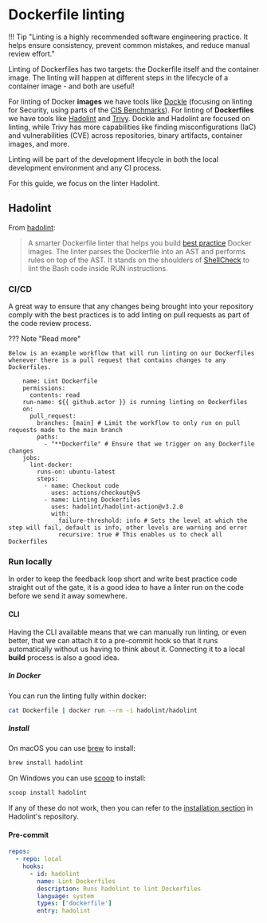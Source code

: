 # Dockerfile linting

!!! Tip "Linting is a highly recommended software engineering practice. It helps ensure consistency, prevent common mistakes, and reduce manual review effort."

Linting of Dockerfiles has two targets: the Dockerfile itself and the container image. The linting will happen at different steps in the lifecycle of a container image - and both are useful!

For linting of Docker **images** we have tools like [Dockle](https://github.com/goodwithtech/dockle) (focusing on linting for Security, using parts of the [CIS Benchmarks](https://www.cisecurity.org/cis-benchmarks)). For linting of **Dockerfiles** we have tools like [Hadolint](https://github.com/hadolint/hadolint) and [Trivy](https://trivy.dev/latest/). Dockle and Hadolint are focused on linting, while Trivy has more capabilities like finding misconfigurations (IaC) and vulnerabilities (CVE) across repositories, binary artifacts, container images, and more.

Linting will be part of the development lifecycle in both the local development environment and any CI process.

For this guide, we focus on the linter Hadolint.

## Hadolint

From [hadolint](https://github.com/hadolint/hadolint):
> A smarter Dockerfile linter that helps you build [best practice](https://docs.docker.com/engine/userguide/eng-image/dockerfile_best-practices) Docker images. The linter parses the Dockerfile into an AST and performs rules on top of the AST. It stands on the shoulders of [ShellCheck](https://github.com/koalaman/shellcheck) to lint the Bash code inside RUN instructions.


### CI/CD

A great way to ensure that any changes being brought into your repository comply with the best practices is to add linting on pull requests as part of the code review process.

??? Note "Read more"


    Below is an example workflow that will run linting on our Dockerfiles whenever there is a pull request that contains changes to any Dockerfiles.

        name: Lint Dockerfile
        permissions:
          contents: read
        run-name: ${{ github.actor }} is running linting on Dockerfiles
        on:
          pull_request:
            branches: [main] # Limit the workflow to only run on pull requests made to the main branch
            paths:
              - "**Dockerfile" # Ensure that we trigger on any Dockerfile changes
        jobs:
          lint-docker:
            runs-on: ubuntu-latest
            steps:
              - name: Checkout code
                uses: actions/checkout@v5
              - name: Linting Dockerfiles
                uses: hadolint/hadolint-action@v3.2.0
                with:
                  failure-threshold: info # Sets the level at which the step will fail, default is info, other levels are warning and error
                  recursive: true # This enables us to check all Dockerfiles

### Run locally

In order to keep the feedback loop short and write best practice code straight out of the gate, it is a good idea to have a linter run on the code before we send it away somewhere.

#### CLI

Having the CLI available means that we can manually run linting, or even better, that we can attach it to a pre-commit hook so that it runs automatically without us having to think about it. Connecting it to a local **build** process is also a good idea.

##### In Docker

You can run the linting fully within docker:

```bash
cat Dockerfile | docker run --rm -i hadolint/hadolint
```

##### Install

On macOS you can use [brew](https://brew.sh/) to install:

```bash
brew install hadolint
```

On Windows you can use [scoop](https://github.com/lukesampson/scoop) to install:

```bash
scoop install hadolint
```

If any of these do not work, then you can refer to the [installation section](https://github.com/hadolint/hadolint?tab=readme-ov-file#install) in Hadolint's repository.

#### Pre-commit

```yaml
repos:
  - repo: local
    hooks:
      - id: hadolint
        name: Lint Dockerfiles
        description: Runs hadolint to lint Dockerfiles
        language: system
        types: ['dockerfile']
        entry: hadolint
```

